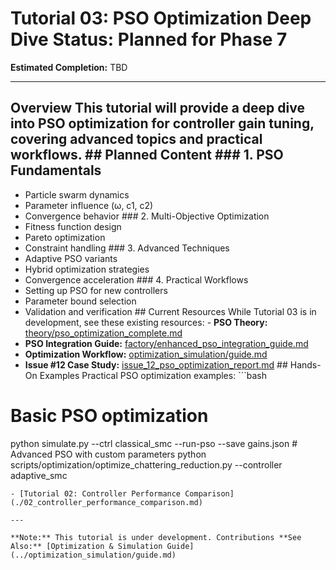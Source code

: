 # Tutorial 03: PSO Optimization Deep Dive **Status:** Planned for Phase 7

**Estimated Completion:** TBD

---

## Overview This tutorial will provide a deep dive into PSO optimization for controller gain tuning, covering advanced topics and practical workflows. ## Planned Content ### 1. PSO Fundamentals

- Particle swarm dynamics
- Parameter influence (ω, c1, c2)
- Convergence behavior ### 2. Multi-Objective Optimization
- Fitness function design
- Pareto optimization
- Constraint handling ### 3. Advanced Techniques
- Adaptive PSO variants
- Hybrid optimization strategies
- Convergence acceleration ### 4. Practical Workflows
- Setting up PSO for new controllers
- Parameter bound selection
- Validation and verification ## Current Resources While Tutorial 03 is in development, see these existing resources: - **PSO Theory:** [theory/pso_optimization_complete.md](../theory/pso_optimization_complete.md)
- **PSO Integration Guide:** [factory/enhanced_pso_integration_guide.md](../factory/enhanced_pso_integration_guide.md)
- **Optimization Workflow:** [optimization_simulation/guide.md](../optimization_simulation/guide.md)
- **Issue #12 Case Study:** [issue_12_pso_optimization_report.md](../issue_12_pso_optimization_report.md) ## Hands-On Examples Practical PSO optimization examples: ```bash
# Basic PSO optimization

python simulate.py --ctrl classical_smc --run-pso --save gains.json # Advanced PSO with custom parameters
python scripts/optimization/optimize_chattering_reduction.py --controller adaptive_smc
``` ## Related Tutorials - [Getting Started Guide](../guides/getting-started.md)
- [Tutorial 02: Controller Performance Comparison](./02_controller_performance_comparison.md)

---

**Note:** This tutorial is under development. Contributions **See Also:** [Optimization & Simulation Guide](../optimization_simulation/guide.md)
